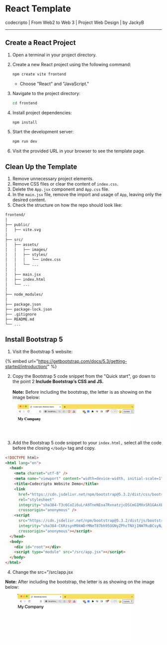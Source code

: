# React Template

codecripto | From Web2 to Web 3 | Project Web Design | by JackyB

***

## Create a React Project

1. Open a terminal in your project directory.
2.  Create a new React project using the following command:

    ```bash
    npm create vite frontend
    ```

    * Choose "React" and "JavaScript."
3.  Navigate to the project directory:

    ```bash
    cd frontend
    ```
4.  Install project dependencies:

    ```bash
    npm install
    ```
5.  Start the development server:

    ```bash
    npm run dev
    ```
6. Visit the provided URL in your browser to see the template page.

## Clean Up the Template

1. Remove unnecessary project elements.
2. Remove CSS files or clear the content of `index.css`.
3. Delete the `App.jsx` component and `App.css` file.
4. In the `main.jsx` file, remove the import and usage of `App`, leaving only the desired content.
5. Check the structure on how the repo should look like:

```
frontend/
│
├── public/
│   ├── vite.svg
│
├── src/
│   ├── assets/
│   │   ├── images/
│   │   ├── styles/
│   │   │   └── index.css
│   │   └── ...
│   │
│   ├── main.jsx
│   ├── index.html
│   └── ...
│
├── node_modules/
│
├── package.json
├── package-lock.json
├── .gitignore
├── README.md
└── ...

```

## Install Bootstrap 5

1. Visit the Bootstrap 5 website:

{% embed url="https://getbootstrap.com/docs/5.3/getting-started/introduction/" %}

2. Copy the Bootstrap 5 code snippet from the "Quick start", go down to the point 2 **Include Bootstrap’s CSS and JS.**\
   \
   **Note:** Before including the bootstrap, the letter is as showing on the image below:

<figure><img src="../.gitbook/assets/image.png" alt="" width="375"><figcaption></figcaption></figure>

3. Add the Bootstrap 5 code snippet to your `index.html,` select all the code before the closing `</body>` tag  and copy.

```html
<!DOCTYPE html>
<html lang="en">
  <head>
    <meta charset="utf-8" />
    <meta name="viewport" content="width=device-width, initial-scale=1" />
    <title>Codecripto Website Demo</title>
    <link
      href="https://cdn.jsdelivr.net/npm/bootstrap@5.3.2/dist/css/bootstrap.min.css"
      rel="stylesheet"
      integrity="sha384-T3c6CoIi6uLrA9TneNEoa7RxnatzjcDSCmG1MXxSR1GAsXEV/Dwwykc2MPK8M2HN"
      crossorigin="anonymous" />
    <script
      src="https://cdn.jsdelivr.net/npm/bootstrap@5.3.2/dist/js/bootstrap.bundle.min.js"
      integrity="sha384-C6RzsynM9kWDrMNeT87bh95OGNyZPhcTNXj1NW7RuBCsyN/o0jlpcV8Qyq46cDfL"
      crossorigin="anonymous"></script>
  </head>
  <body>
    <div id="root"></div>
    <script type="module" src="/src/app.jsx"></script>
  </body>
</html>
```

4. Change the  src="/src/app.jsx

**Note:** After including the bootstrap, the letter is as showing on the image below:

<figure><img src="../.gitbook/assets/image (1).png" alt="" width="375"><figcaption></figcaption></figure>
